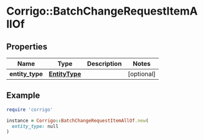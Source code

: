 # Corrigo::BatchChangeRequestItemAllOf

## Properties

| Name | Type | Description | Notes |
| ---- | ---- | ----------- | ----- |
| **entity_type** | [**EntityType**](EntityType.md) |  | [optional] |

## Example

```ruby
require 'corrigo'

instance = Corrigo::BatchChangeRequestItemAllOf.new(
  entity_type: null
)
```

